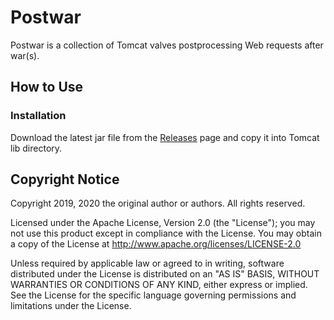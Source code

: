 # Postwar

Postwar is a collection of Tomcat valves postprocessing Web requests after war(s).

## How to Use
### Installation

Download the latest jar file from the [Releases] page and copy it into Tomcat lib directory.

## Copyright Notice
Copyright 2019, 2020 the original author or authors. All rights reserved.

Licensed under the Apache License, Version 2.0 (the "License");
you may not use this product except in compliance with the License.
You may obtain a copy of the License at
http://www.apache.org/licenses/LICENSE-2.0

Unless required by applicable law or agreed to in writing, software
distributed under the License is distributed on an "AS IS" BASIS,
WITHOUT WARRANTIES OR CONDITIONS OF ANY KIND, either express or implied.
See the License for the specific language governing permissions and
limitations under the License.

[Releases]: https://github.com/leadpony/postwar/releases/latest
